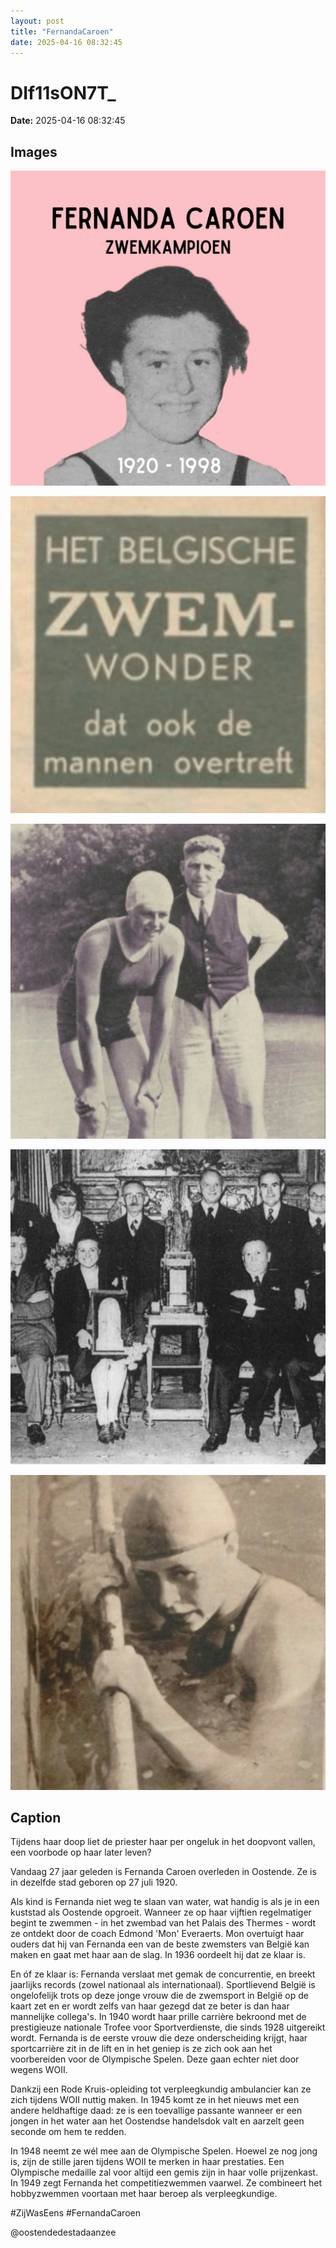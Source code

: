 ```yaml
---
layout: post
title: "FernandaCaroen"
date: 2025-04-16 08:32:45
---
```


# DIf11sON7T_

**Date:** 2025-04-16 08:32:45

## Images

![Image](../images/DIf11sON7T__0.webp)

![Image](../images/DIf11sON7T__1.webp)

![Image](../images/DIf11sON7T__2.webp)

![Image](../images/DIf11sON7T__3.webp)

![Image](../images/DIf11sON7T__4.webp)

## Caption

Tijdens haar doop liet de priester haar per ongeluk in het doopvont vallen, een voorbode op haar later leven? 

Vandaag 27 jaar geleden is Fernanda Caroen overleden in Oostende. Ze is in dezelfde stad geboren op 27 juli 1920. 

Als kind is Fernanda niet weg te slaan van water, wat handig is als je in een kuststad als Oostende opgroeit. Wanneer ze op haar vijftien regelmatiger begint te zwemmen - in het zwembad van het Palais des Thermes - wordt ze ontdekt door de coach Edmond 'Mon' Everaerts. Mon overtuigt haar ouders dat hij van Fernanda een van de beste zwemsters van België kan maken en gaat met haar aan de slag. In 1936 oordeelt hij dat ze klaar is. 

En óf ze klaar is: Fernanda verslaat met gemak de concurrentie, en breekt jaarlijks records (zowel nationaal als internationaal). Sportlievend België is ongelofelijk trots op deze jonge vrouw die de zwemsport in België op de kaart zet en er wordt zelfs van haar gezegd dat ze beter is dan haar mannelijke collega's. In 1940 wordt haar prille carrière bekroond met de prestigieuze nationale Trofee voor Sportverdienste, die sinds 1928 uitgereikt wordt. Fernanda is de eerste vrouw die deze onderscheiding krijgt, haar sportcarrière zit in de lift en in het geniep is ze zich ook aan het voorbereiden voor de Olympische Spelen. Deze gaan echter niet door wegens WOII. 

Dankzij een Rode Kruis-opleiding tot verpleegkundig ambulancier kan ze zich tijdens WOII nuttig maken. In 1945 komt ze in het nieuws met een andere heldhaftige daad: ze is een toevallige passante wanneer er een jongen in het water aan het Oostendse handelsdok valt en aarzelt geen seconde om hem te redden. 

In 1948 neemt ze wél mee aan de Olympische Spelen. Hoewel ze nog jong is, zijn de stille jaren tijdens WOII te merken in haar prestaties. Een Olympische medaille zal voor altijd een gemis zijn in haar volle prijzenkast. In 1949 zegt Fernanda het competitiezwemmen vaarwel. Ze combineert het hobbyzwemmen voortaan met haar beroep als verpleegkundige. 

#ZijWasEens #FernandaCaroen

@oostendedestadaanzee

